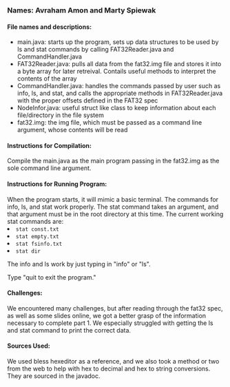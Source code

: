 <h3>Names: Avraham Amon and Marty Spiewak</h4>

<h4>File names and descriptions:</h4>
<ul>
    <li>main.java: starts up the program, sets up data structures to be used by ls and stat commands by calling FAT32Reader.java and CommandHandler.java</li>
    <li>FAT32Reader.java: pulls all data from the fat32.img file and stores it into a byte array for later retreival. Contails useful methods to interpret the contents of the array</li>
    <li>CommandHandler.java: handles the commands passed by user such as info, ls, and stat, and calls the appropriate methods in FAT32Reader.java with the proper offsets defined in the FAT32 spec</li>
    <li>NodeInfor.java: useful struct like class to keep information about each file/directory in the file system</li>
    <li>fat32.img: the img file, which must be passed as a command line argument, whose contents will be read</li>
</ul>

<h4>Instructions for Compilation:</h4>
Compile the main.java as the main program passing in the fat32.img as the sole command line argument.

<h4>Instructions for Running Program:</h4>
When the program starts, it will mimic a basic terminal. The commands for info, ls, and stat work properly.
The stat command takes an argument, and that argument must be in the root directory at this time. The current working stat commands are:
<li><code>stat const.txt</code></li>
<li><code>stat empty.txt</code></li>
<li><code>stat fsinfo.txt</code></li>
<li><code>stat dir</code></li>

The info and ls work by just typing in "info" or "ls".

Type "quit to exit the program."

<h4>Challenges:</h4>
We encountered many challenges, but after reading through the fat32 spec, as well as some slides online, we got a better grasp of the information necessary to complete part 1. We especially struggled with getting the ls and stat command to print the correct data.

<h4>Sources Used:</h4>
We used bless hexeditor as a reference, and we also took a method or two from the web to help with hex to decimal and hex to string conversions. They are sourced in the javadoc.




